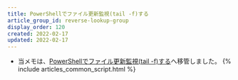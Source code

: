 ```yaml
---
title: PowerShellでファイル更新監視(tail -f)する
article_group_id: reverse-lookup-group
display_order: 120
created: 2022-02-17
updated: 2022-02-17
---
```

- 当メモは、[PowerShellでファイル更新監視(tail -f)する](https://thinktwice.tech/it/powershell/monitor_file_updates_tail_f_with_powershell/)へ移管しました。
{% include articles_common_script.html %}
